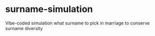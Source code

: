 # surname-simulation
Vibe-coded simulation what surname to pick in marriage to conserve surname diversity
